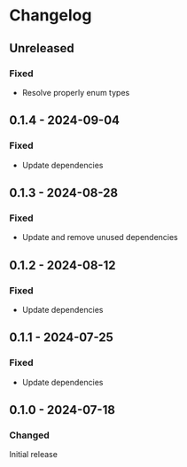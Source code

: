 # Changelog

## Unreleased

### Fixed

- Resolve properly enum types

## 0.1.4 - 2024-09-04

### Fixed

- Update dependencies

## 0.1.3 - 2024-08-28

### Fixed

- Update and remove unused dependencies

## 0.1.2 - 2024-08-12

### Fixed

- Update dependencies

## 0.1.1 - 2024-07-25

### Fixed

- Update dependencies

## 0.1.0 - 2024-07-18

### Changed

Initial release
